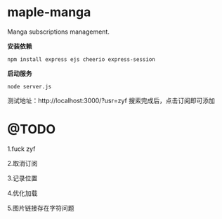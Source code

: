 # maple-manga

Manga subscriptions management.

**安装依赖**

    npm install express ejs cheerio express-session

**启动服务**

    node server.js

测试地址：http://localhost:3000/?usr=zyf
搜索完成后，点击订阅即可添加

# @TODO

 1.fuck zyf

 2.取消订阅

 3.记录位置
 
 4.优化加载
 
 5.图片链接存在字符问题

